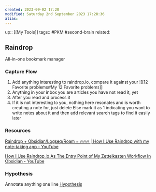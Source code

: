 ```yaml
---
created: 2023-09-02 17:28
modified: Saturday 2nd September 2023 17:28:36
alias:
---
```

up::  [[My Tools]]
tags:: #PKM #second-brain
related:

## Raindrop

All-in-one bookmark manager

### Capture Flow
1. Add anything interesting to raindrop.io, compare it against your
	![[12 Favorite problems#My 12 Favorite problems]]
2. Anything in your inbox you are articles you have not read it, yet
3. After you read and process it
4.  If it is not interesting to you, nothing here resonates and is worth creating a note for, just delete
	Else mark it as 1 indicating you want to write notes about it and then add relevant search tags to find it easily later

### Resources
[Raindrop + Obsidian/Logseq/Roam = 🔥🔥🔥 | How I Use Raindrop with my note-taking app - YouTube](https://www.youtube.com/watch?v=UkGbyS9vrFA)

[How I Use Raindrop.io As The Entry Point of My Zettelkasten Workflow In Obsidian - YouTube](https://www.youtube.com/watch?v=902nV-gGb9U)

### Hypothesis
Annotate anything one line
[Hypothesis](https://hypothes.is/users/vivianlin)
